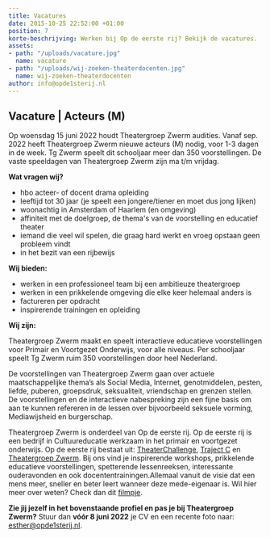 ```yaml
---
title: Vacatures
date: 2015-10-25 22:52:00 +01:00
position: 7
korte-beschrijving: Werken bij Op de eerste rij? Bekijk de vacatures.
assets:
- path: "/uploads/vacature.jpg"
  name: vacature
- path: "/uploads/wij-zoeken-theaterdocenten.jpg"
  name: wij-zoeken-theaterdocenten
author: info@opde1sterij.nl
---
```


## Vacature | Acteurs (M)

Op woensdag 15 juni 2022 houdt Theatergroep Zwerm audities. Vanaf sep. 2022 heeft Theatergroep Zwerm nieuwe acteurs (M) nodig, voor 1-3 dagen in de week. Tg Zwerm speelt dit schooljaar meer dan 350 voorstellingen. De vaste speeldagen van Theatergroep Zwerm zijn ma t/m vrijdag. 

**Wat vragen wij?**

* hbo acteer- of docent drama opleiding 
* leeftijd tot 30 jaar (je speelt een jongere/tiener en moet dus jong lijken)
* woonachtig in Amsterdam of Haarlem (en omgeving)
* affiniteit met de doelgroep, de thema's van de voorstelling en educatief theater
* iemand die veel wil spelen, die graag hard werkt en vroeg opstaan geen probleem vindt
* in het bezit van een rijbewijs

**Wij bieden:**

* werken in een professioneel team bij een ambitieuze theatergroep
* werken in een prikkelende omgeving die elke keer helemaal anders is 
* factureren per opdracht
* inspirerende trainingen en opleiding


**Wij zijn:**

Theatergroep Zwerm maakt en speelt interactieve educatieve voorstellingen voor Primair en Voortgezet Onderwijs, voor alle niveaus. Per schooljaar speelt Tg Zwerm ruim 350 voorstellingen door heel Nederland. 

De voorstellingen van Theatergroep Zwerm gaan over actuele maatschappelijke thema’s als Social Media, Internet, genotmiddelen, pesten, liefde, puberen, groepsdruk, seksualiteit, vriendschap en grenzen stellen.  De voorstellingen en de interactieve nabespreking zijn een fijne basis om aan te kunnen refereren in de lessen over bijvoorbeeld seksuele vorming, Mediawijsheid en burgerschap.

Theatergroep Zwerm is onderdeel van Op de eerste rij. Op de eerste rij is een bedrijf in Cultuureducatie werkzaam in het primair en voortgezet onderwijs. Op de eerste rij bestaat uit: [TheaterChallenge](https://www.opde1sterij.nl/theaterchallenge/), [Traject C](https://www.opde1sterij.nl/traject-c/) en [Theatergroep Zwerm](https://www.opde1sterij.nl/theatergroep-zwerm/). Bij ons vind je inspirerende workshops, prikkelende educatieve voorstellingen, spetterende lessenreeksen, interessante ouderavonden en ook docententrainingen.Allemaal vanuit de visie dat een mens meer, sneller en beter leert wanneer deze mede-eigenaar is. Wil hier meer over weten? Check dan dit [filmpje](https://youtu.be/XZq-SEY45gc).


**Zie jij jezelf in het bovenstaande profiel en pas je bij Theatergroep Zwerm?** Stuur dan **vóór 8 juni 2022** je CV en een recente foto naar: [esther@opde1sterij.nl](mailto:esther@opde1sterij.nl).


